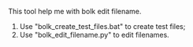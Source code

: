 This tool help me with bolk edit filename.

1. Use "bolk_create_test_files.bat" to create test files;
2. Use "bolk_edit_filename.py" to edit filenames.
